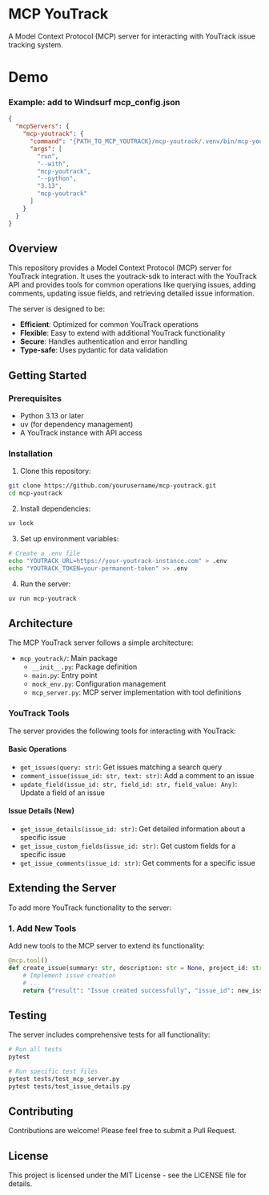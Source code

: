 # MCP YouTrack

A Model Context Protocol (MCP) server for interacting with YouTrack issue tracking system.

# Demo

### Example: add to Windsurf mcp_config.json
```json
{
  "mcpServers": {
    "mcp-youtrack": {
      "command": "{PATH_TO_MCP_YOUTRACK}/mcp-youtrack/.venv/bin/mcp-youtrack",
      "args": [
        "run",
        "--with",
        "mcp-youtrack",
        "--python",
        "3.13",
        "mcp-youtrack"
      ]
    }
  }
}
```

## Overview

This repository provides a Model Context Protocol (MCP) server for YouTrack integration. It uses the youtrack-sdk to interact with the YouTrack API and provides tools for common operations like querying issues, adding comments, updating issue fields, and retrieving detailed issue information.

The server is designed to be:
- **Efficient**: Optimized for common YouTrack operations
- **Flexible**: Easy to extend with additional YouTrack functionality
- **Secure**: Handles authentication and error handling
- **Type-safe**: Uses pydantic for data validation

## Getting Started

### Prerequisites

- Python 3.13 or later
- uv (for dependency management)
- A YouTrack instance with API access

### Installation

1. Clone this repository:
```bash
git clone https://github.com/yourusername/mcp-youtrack.git
cd mcp-youtrack
```

2. Install dependencies:
```bash
uv lock
```

3. Set up environment variables:
```bash
# Create a .env file
echo "YOUTRACK_URL=https://your-youtrack-instance.com" > .env
echo "YOUTRACK_TOKEN=your-permanent-token" >> .env
```

4. Run the server:
```bash
uv run mcp-youtrack
```

## Architecture

The MCP YouTrack server follows a simple architecture:

- `mcp_youtrack/`: Main package
  - `__init__.py`: Package definition
  - `main.py`: Entry point
  - `mock_env.py`: Configuration management
  - `mcp_server.py`: MCP server implementation with tool definitions

### YouTrack Tools

The server provides the following tools for interacting with YouTrack:

#### Basic Operations
- `get_issues(query: str)`: Get issues matching a search query
- `comment_issue(issue_id: str, text: str)`: Add a comment to an issue
- `update_field(issue_id: str, field_id: str, field_value: Any)`: Update a field of an issue

#### Issue Details (New)
- `get_issue_details(issue_id: str)`: Get detailed information about a specific issue
- `get_issue_custom_fields(issue_id: str)`: Get custom fields for a specific issue
- `get_issue_comments(issue_id: str)`: Get comments for a specific issue

## Extending the Server

To add more YouTrack functionality to the server:

### 1. Add New Tools

Add new tools to the MCP server to extend its functionality:

```python
@mcp.tool()
def create_issue(summary: str, description: str = None, project_id: str = None):
    # Implement issue creation
    # ...
    return {"result": "Issue created successfully", "issue_id": new_issue.id}
```

## Testing

The server includes comprehensive tests for all functionality:

```bash
# Run all tests
pytest

# Run specific test files
pytest tests/test_mcp_server.py
pytest tests/test_issue_details.py
```

## Contributing

Contributions are welcome! Please feel free to submit a Pull Request.

## License

This project is licensed under the MIT License - see the LICENSE file for details.
